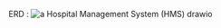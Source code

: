ERD :
![a Hospital Management System (HMS) drawio](https://github.com/user-attachments/assets/99a443f6-3f76-4910-8649-a449b621e1df)
